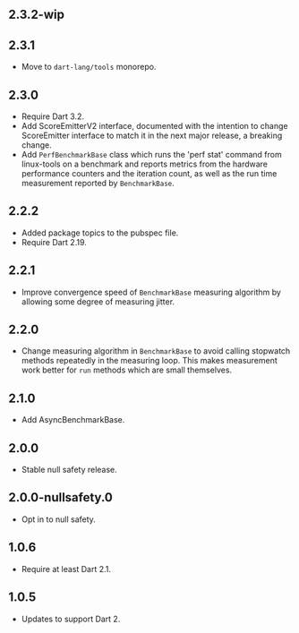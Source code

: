 ## 2.3.2-wip

## 2.3.1

- Move to `dart-lang/tools` monorepo.

## 2.3.0

- Require Dart 3.2.
- Add ScoreEmitterV2 interface, documented with the intention to change
ScoreEmitter interface to match it in the next major release,
 a breaking change.
- Add `PerfBenchmarkBase` class which runs the 'perf stat' command from
linux-tools on a benchmark and reports metrics from the hardware
performance counters and the iteration count, as well as the run time
measurement reported by `BenchmarkBase`.

## 2.2.2

- Added package topics to the pubspec file.
- Require Dart 2.19.

## 2.2.1

- Improve convergence speed of `BenchmarkBase` measuring algorithm by allowing
some degree of measuring jitter.

## 2.2.0

- Change measuring algorithm in `BenchmarkBase` to avoid calling stopwatch
methods repeatedly in the measuring loop. This makes measurement work better
for `run` methods which are small themselves.

## 2.1.0

- Add AsyncBenchmarkBase.

## 2.0.0

- Stable null safety release.

## 2.0.0-nullsafety.0

- Opt in to null safety.

## 1.0.6

- Require at least Dart 2.1.

## 1.0.5

- Updates to support Dart 2.
